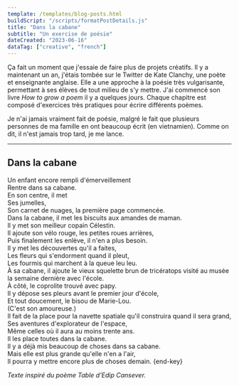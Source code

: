 ```yaml
---
template: /templates/blog-posts.html
buildScript: "/scripts/formatPostDetails.js"
title: "Dans la cabane"
subtitle: "Un exercise de poésie"
dateCreated: "2023-06-16"
dataTag: ["creative", "french"]
---
```


Ça fait un moment que j'essaie de faire plus de projets créatifs. Il y a maintenant un an, j'étais tombée sur le Twitter de Kate Clanchy, une poète et enseignante anglaise. Elle a une approche à la poésie très vulgarisante, permettant à ses élèves de tout milieu de s'y mettre. J'ai commencé son livre <cite>How to grow a poem</cite> il y a quelques jours. Chaque chapitre est composé d'exercices très pratiques pour écrire différents poèmes.

Je n'ai jamais vraiment fait de poésie, malgré le fait que plusieurs personnes de ma famille en ont beaucoup écrit (en vietnamien). Comme on dit, il n'est jamais trop tard, je me lance.

---

## Dans la cabane

Un enfant encore rempli d'émerveillement  
Rentre dans sa cabane.  
En son centre, il met  
Ses jumelles,  
Son carnet de nuages, la première page commencée.  
Dans la cabane, il met les biscuits aux amandes de maman.  
Il y met son meilleur copain Célestin.  
Il ajoute son vélo rouge, les petites roues arrières,  
Puis finalement les enlève, il n'en a plus besoin.  
Il y met les découvertes qu'il a faites,  
Les fleurs qui s'endorment quand il pleut,  
Les fourmis qui marchent à la queue leu leu.  
À sa cabane, il ajoute le vieux squelette brun de tricératops visité au musée la semaine dernière avec
l'école.  
À côté, le coprolite trouvé avec papy.  
Il y dépose ses pleurs avant le premier jour d'école,  
Et tout doucement, le bisou de Marie-Lou.  
(C'est son amoureuse.)  
Il fait de la place pour la navette spatiale qu'il construira quand il sera grand,  
Ses aventures d'explorateur de l'espace,  
Même celles où il aura au moins trente ans.  
Il les place toutes dans la cabane.  
Il y a déjà mis beaucoup de choses dans sa cabane.  
Mais elle est plus grande qu'elle n'en a l'air,  
Il pourra y mettre encore plus de choses demain. {end-key}

<em>Texte inspiré du poème <cite>Table</cite> d'Edip Cansever.</em>

